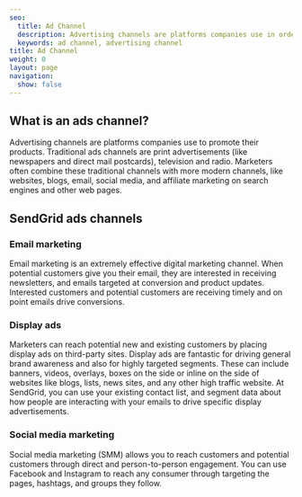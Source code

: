 ```yaml
---
seo:
  title: Ad Channel
  description: Advertising channels are platforms companies use in order to promote their products. 
  keywords: ad channel, advertising channel
title: Ad Channel
weight: 0
layout: page
navigation:
  show: false
---
```


## What is an ads channel?

Advertising channels are platforms companies use to promote their products. Traditional ads channels are print advertisements (like newspapers and direct mail postcards), television and radio. Marketers often combine these traditional channels with more modern channels, like websites, blogs, email, social media, and affiliate marketing on search engines and other web pages. 

## SendGrid ads channels

### Email marketing

Email marketing is an extremely effective digital marketing channel. When potential customers give you their email, they are interested in receiving newsletters, and emails targeted at conversion and product updates. Interested customers and potential customers are receiving timely and on point emails drive conversions. 

### Display ads

Marketers can reach potential new and existing customers by placing display ads on third-party sites. Display ads are fantastic for driving general brand awareness and also for highly targeted segments. These can include banners, videos, overlays, boxes on the side or inline on the side of websites like blogs, lists, news sites, and any other high traffic website. At SendGrid, you can use your existing contact list, and segment data about how people are interacting with your emails to drive specific display advertisements.

### Social media marketing

Social media marketing (SMM) allows you to reach customers and potential customers through direct and person-to-person engagement. You can use Facebook and Instagram to reach any consumer through targeting the pages, hashtags, and groups they follow.
